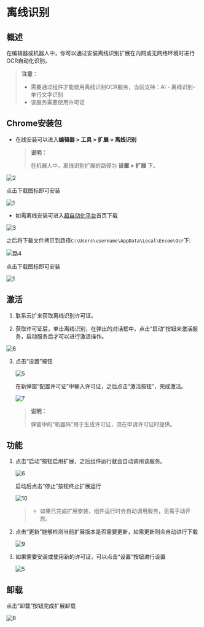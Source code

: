# 离线识别

## 概述

在编辑器或机器人中，你可以通过安装离线识别扩展在内网或无网络环境时进行OCR自动化识别。

> **注意：**
>
>- 需要通过组件才能使用离线识别OCR服务，当前支持：AI - 离线识别- 单行文字识别 
>- 该服务需要使用许可证

## Chrome安装包

- 在线安装可以进入**编辑器 > 工具 > 扩展 > 离线识别**

    > **说明：**
    >
    > 在机器人中，离线识别扩展的路径为 **设置 > 扩展** 下。

![2]()

点击下载图标即可安装

![1]()

- 如需离线安装可进入[超自动化平台](https://console.encoo.com)首页下载

![3]()

之后将下载文件拷贝到路径`C:\Users\username\AppData\Local\Encoo\Ocr`下:

![路4]()

点击下载图标即可安装

![1]()

## 激活

1. 联系云扩来获取离线识别许可证。

2. 获取许可证后，单击离线识别，在弹出的对话框中，点击“启动”按钮来激活服务，启动服务后才可以进行激活操作。

![6]()

3. 点击“设置”按钮

    ![5]()

    在新弹窗“配置许可证”中输入许可证，之后点击“激活按钮”，完成激活。

    ![7]()

    > **说明：**
    >
    > 弹窗中的“机器码”用于生成许可证，须在申请许可证时提供。

## 功能

1. 点击“启动”按钮启用扩展，之后组件运行就会自动调用该服务。

    ![6]()

   启动后点击“停止”按钮终止扩展运行

   ![10]()

   >- 如果已完成扩展安装，组件运行时会自动调用服务，无需手动开启。

2. 点击“更新”能够检测当前扩展版本是否需要更新，如需更新则会自动进行下载
   
   ![9]()
   
3. 如果需要安装或使用新的许可证，可以点击“设置”按钮进行设置

   ![5]()


## 卸载

点击“卸载”按钮完成扩展卸载

![8]()

